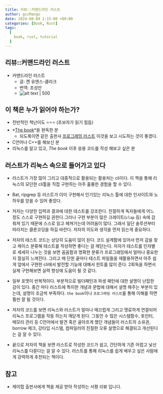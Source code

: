 ```yaml
---
title: 리뷰::커맨드라인 러스트 
author: gccMango
date: 2024-08-09 1:15:00 +09:00
categories: [Book, Rust]
tags:
  [
    book, rust, tutorial
  ]
---
```

## 리뷰::커맨드라인 러스트

- 커맨드라인 러스트
  - 글: 켄 유엔스-클라크
  - 번역: 조성만
  - ![alt text | 500](https://contents.kyobobook.co.kr/sih/fit-in/458x0/pdt/9791193926192.jpg)

## 이 책은 누가 읽어야 하는가?

- 전반적인 책난이도 ⭐⭐⭐ (초보자가 읽기 힘듬)
- *[The book](https://doc.rust-lang.org/book/)*을 완독한 분
  - 되도록이면 같은 출판사 [프로그래밍 러스트](https://product.kyobobook.co.kr/detail/S000200629958) 이것을 보고 시도하는 것이 좋겠다.
- C언어나 C++를 해보신 분
- 리눅스를 알고 있고, *The book* 이후 응용 코드를 작성 해보고 싶은 분

## 러스트가 리눅스 속으로 들어가고 있다

- 러스트가 가장 많이 그리고 대중적으로 활용되는 활용처는 cli이다. 이 책을 통해 리눅스의 모던한 cli툴을 직접 구현하는 아주 훌륭한 경험을 할 수 있다.

- Bat, ripgrep 등 러스트가 이미 구현해서 인기있는 리눅스 툴에 대한 인사이트와 노하우를 얻을 수 있어 좋았다.

- 저자는 다양한 입력과 결과에 대한 테스트를 강조한다. 친절하게 독자들에게 어느 정도 스스로 구현하길 권한다.그러나 구현 부분이 많은 크레이트(`clap` 등) 속에 감춰져 있기 때문에 스스로 읽고 헤쳐가는데 어려움이 많다. 그래서 일단 솔루션부터 따라치는 클론코딩을 하길 바란다. 저자의 의도와 생각을 먼저 읽는게 중요하다.

- 저자의 테스트 코드는 상당히 도움이 많이 된다. 코드 설계함에 있어서 먼저 감을 찾고 케이스 분류해 테스트를 작성하면 좋다는 걸 깨닫는다. 저자가 테스트를 인자별로 세세히 나누는 것을 보면 꼼꼼함과 명확한 분류가 프로그래밍에서 얼마나 중요한지 절실히 느껴진다. 그리고 매 단원 끝마다 테스트 파일들을 재활용하면서 아주 쉽게 앞에서 구현한 cli에서 발전할 기능에 대해서 힌트를 많이 준다. 2회독을 하면서 실제 구현해보면 실력 향상에 도움이 될 것 같다.

- 일부 포맷이 반복적이다. 부분적으로 빌더패턴과 파생 패턴에 대한 설명이 난잡한 감이 있다. 중간 마다 러스트에 특이한 개념과 문법에 대해서 설명 해주는 부분이 있는데, 설명이 조금씩 부족하다. `the book`이나 `프로그래밍 러스트`를 통해 이해를 하면 훨씬 잘 될 것이다.

- 저자의 코드를 보면 리눅스와 러스트가 얼마나 매끄럽게 그리고 명료하게 연결되어 리눅스 프로그램을 작동 하는지 깨닫게 된다. 그동안 수 많은 시스템함수, 포인터, 메모리 관리 등 C언어에서 발견 혹은 골아프게 했던 개념들이 러스트의 소유권, borrow 체크, 강타입 시스템, 컴파일러의 친절한 오류 설명으로 해결되고 개선된다는 걸 알 수 있다.

- 끝으로 저자의 책을 보면 러스트로 작성한 코드가 쉽고, 간단하게 기존 어렵고 낯선 리눅스를 다룬다는 걸 알 수 있다. 러스트를 통해 리눅스를 쉽게 배우고 싶은 사람에게 강력하게 추천되는 책이다.

## 참고

- 제이펍 출판사에게 책을 제공 받아 작성하는 서평 리뷰 입니다.
